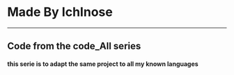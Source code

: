 # Made By IchInose
-----
## Code from the code_All series
#### this serie is to adapt the same project to all my known languages
